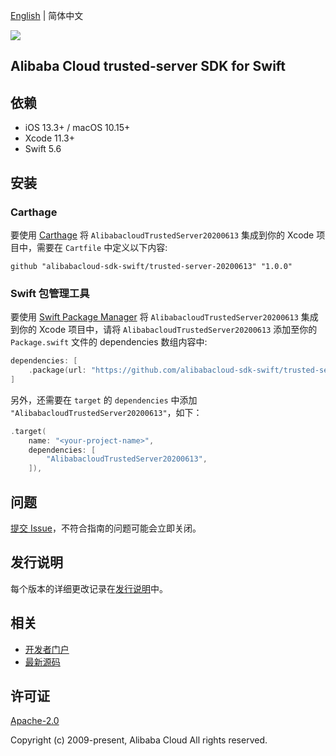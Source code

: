 [English](README.md) | 简体中文

![](https://aliyunsdk-pages.alicdn.com/icons/AlibabaCloud.svg)

## Alibaba Cloud trusted-server SDK for Swift

## 依赖

- iOS 13.3+ / macOS 10.15+
- Xcode 11.3+
- Swift 5.6

## 安装

### Carthage

要使用 [Carthage](https://github.com/Carthage/Carthage) 将 `AlibabacloudTrustedServer20200613` 集成到你的 Xcode 项目中，需要在 `Cartfile` 中定义以下内容:

```ogdl
github "alibabacloud-sdk-swift/trusted-server-20200613" "1.0.0"
```

### Swift 包管理工具

要使用 [Swift Package Manager](https://swift.org/package-manager/) 将 `AlibabacloudTrustedServer20200613` 集成到你的 Xcode 项目中，请将 `AlibabacloudTrustedServer20200613` 添加至你的 `Package.swift` 文件的 dependencies 数组内容中:

```swift
dependencies: [
    .package(url: "https://github.com/alibabacloud-sdk-swift/trusted-server-20200613.git", from: "1.0.0")
]
```

另外，还需要在 `target` 的 `dependencies` 中添加 `"AlibabacloudTrustedServer20200613"`，如下：

```swift
.target(
    name: "<your-project-name>",
    dependencies: [
        "AlibabacloudTrustedServer20200613",
    ]),
```

## 问题

[提交 Issue](https://github.com/alibabacloud-sdk-swift/trusted-server-20200613/issues/new)，不符合指南的问题可能会立即关闭。

## 发行说明

每个版本的详细更改记录在[发行说明](./ChangeLog.txt)中。

## 相关

* [开发者门户](https://next.api.aliyun.com/home)
* [最新源码](https://github.com/alibabacloud-sdk-swift/trusted-server-20200613)

## 许可证

[Apache-2.0](http://www.apache.org/licenses/LICENSE-2.0)

Copyright (c) 2009-present, Alibaba Cloud All rights reserved.
